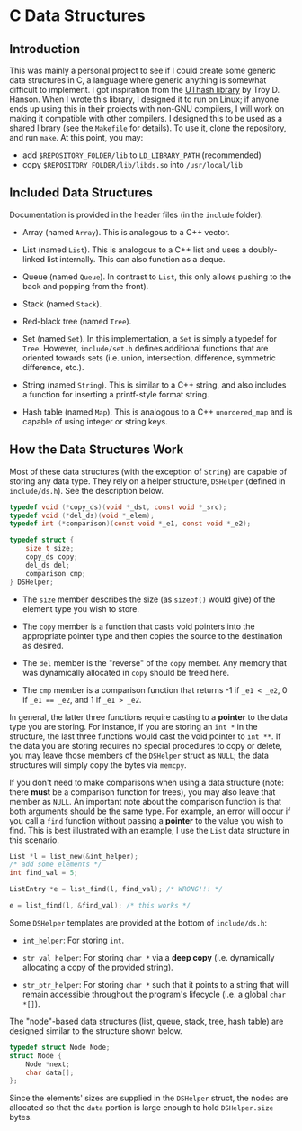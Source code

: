# C Data Structures

## Introduction

This was mainly a personal project to see if I could create some generic data structures
in C, a language where generic anything is somewhat difficult to implement. I got
inspiration from the [UThash library](https://github.com/troydhanson/uthash) by Troy D.
Hanson. When I wrote this library, I designed it to run on Linux; if anyone
ends up using this in their projects with non-GNU compilers, I will work on
making it compatible with other compilers. I designed this to be used as a shared library
(see the `Makefile` for details). To use it, clone the repository, and run `make`. At this point,
you may:

 - add `$REPOSITORY_FOLDER/lib` to `LD_LIBRARY_PATH` (recommended)
 - copy `$REPOSITORY_FOLDER/lib/libds.so` into `/usr/local/lib`

## Included Data Structures

Documentation is provided in the header files (in the `include` folder).

 - Array (named `Array`). This is analogous to a C++ vector.

 - List (named `List`). This is analogous to a C++ list and uses a doubly-linked list
 internally. This can also function as a deque.

 - Queue (named `Queue`). In contrast to `List`, this only allows pushing to the back and
 popping from the front).

 - Stack (named `Stack`).

 - Red-black tree (named `Tree`).

 - Set (named `Set`). In this implementation, a `Set` is simply a typedef for `Tree`.
 However, `include/set.h` defines additional functions that are oriented towards sets (i.e. union, 
 intersection, difference, symmetric difference, etc.).

 - String (named `String`). This is similar to a C++ string, and also includes a function
 for inserting a printf-style format string.

 - Hash table (named `Map`). This is analogous to a C++ `unordered_map` and is capable of
 using integer or string keys.

## How the Data Structures Work

Most of these data structures (with the exception of `String`) are capable of storing any
data type. They rely on a helper structure, `DSHelper` (defined in `include/ds.h`). See the
description below.

```c
typedef void (*copy_ds)(void *_dst, const void *_src);
typedef void (*del_ds)(void *_elem);
typedef int (*comparison)(const void *_e1, const void *_e2);

typedef struct {
    size_t size;
    copy_ds copy;
    del_ds del;
    comparison cmp;
} DSHelper;
```

 - The `size` member describes the size (as `sizeof()` would give) of the element type you
 wish to store.

 - The `copy` member is a function that casts void pointers into the appropriate pointer type
 and then copies the source to the destination as desired.

 - The `del` member is the "reverse" of the `copy` member. Any memory that was dynamically
 allocated in `copy` should be freed here.

 - The `cmp` member is a comparison function that returns -1 if `_e1 < _e2`, 0 if `_e1 == _e2`,
 and 1 if `_e1 > _e2`.

In general, the latter three functions require casting to a __pointer__ to the data type you
are storing. For instance, if you are storing an `int *` in the structure, the last three 
functions would cast the void pointer to `int **`. If the data you are storing requires no
special procedures to copy or delete, you may leave those members of the `DSHelper` struct
as `NULL`; the data structures will simply copy the bytes via `memcpy`.

If you don't need to make comparisons when using a data structure (note: there __must__ be a
comparison function for trees), you may also leave that member as `NULL`. An important note
about the comparison function is that both arguments should be the same type. For example, an
error will occur if you call a `find` function without passing a __pointer__ to the value you
wish to find. This is best illustrated with an example; I use the `List` data structure in
this scenario.

```c
List *l = list_new(&int_helper);
/* add some elements */
int find_val = 5;

ListEntry *e = list_find(l, find_val); /* WRONG!!! */

e = list_find(l, &find_val); /* this works */
```

Some `DSHelper` templates are provided at the bottom of `include/ds.h`:

 - `int_helper`: For storing `int`.

 - `str_val_helper`: For storing `char *` via a __deep copy__ (i.e. dynamically allocating
 a copy of the provided string).

 - `str_ptr_helper`: For storing `char *` such that it points to a string that will remain
 accessible throughout the program's lifecycle (i.e. a global `char *[]`).

The "node"-based data structures (list, queue, stack, tree, hash table) are designed similar
to the structure shown below.

```c
typedef struct Node Node;
struct Node {
    Node *next;
    char data[];
};
```

Since the elements' sizes are supplied in the `DSHelper` struct, the nodes are allocated so
that the `data` portion is large enough to hold `DSHelper.size` bytes.
